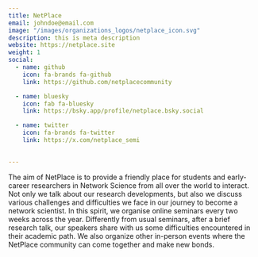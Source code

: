 ```yaml
---
title: NetPlace
email: johndoe@email.com
image: "/images/organizations_logos/netplace_icon.svg"
description: this is meta description
website: https://netplace.site
weight: 1
social:
  - name: github
    icon: fa-brands fa-github
    link: https://github.com/netplacecommunity

  - name: bluesky
    icon: fab fa-bluesky
    link: https://bsky.app/profile/netplace.bsky.social

  - name: twitter
    icon: fa-brands fa-twitter
    link: https://x.com/netplace_semi

  
---
```


The aim of NetPlace is to provide a friendly place for students and early-career researchers in Network Science from all over the world to interact.
Not only we talk about our research developments, but also we discuss various challenges and difficulties we face in our journey to become a network scientist.
In this spirit, we organise online seminars every two weeks across the year.
Differently from usual seminars, after a brief research talk, our speakers share with us some difficulties encountered in their academic path.
We also organize other in-person events where the NetPlace community can come together and make new bonds.
